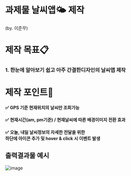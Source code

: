 # 과제물 날씨앱🌤 제작
(by. 이준무)
# 제작 목표📋
### 1. 한눈에 알아보기 쉽고 아주 간결한디자인의 날씨앱 제작

# 제작 포인트🔎
#### ✅ GPS 기준 현재위치의 날씨만 조회가능
#### ✅ 현재시간(am, pm기준) / 현재날씨에 따른 배경이미지 전환 효과
#### ✅ 오늘, 내일 날씨정보의 자세한 전달을 위한 <br> 하단에 아이콘 추가 및 hover & click 시 이벤트 발생

## 출력결과물 예시
![image](https://user-images.githubusercontent.com/113665599/207790911-770a998d-c411-4bae-86be-853f34e81daf.png)
